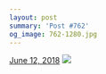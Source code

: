 ```yaml
---
layout: post
summary: 'Post #762'
og_image: 762-1280.jpg
---
```


<p>
  <time>
    <a href="/762">June 12, 2018</a>
  </time>
  <a href="/762">
    <img src="{{ site.assets_url }}/762-640.jpg" srcset="{{ site.assets_url }}/762-320.jpg 320w, {{ site.assets_url }}/762-640.jpg 640w, {{ site.assets_url }}/762-960.jpg 960w, {{ site.assets_url }}/762-1280.jpg 1280w" sizes="(min-width: 700px) 50vw, calc(100vw - 2rem)" />
  </a>
</p>
